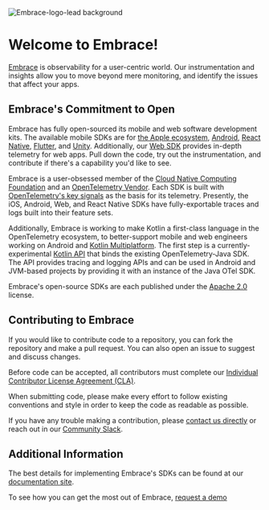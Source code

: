 ![Embrace-logo-lead background](https://github.com/embrace-io/.github/assets/50370157/50901bcd-69d2-4689-9571-104f965f3688)

# Welcome to Embrace!

[Embrace](https://embrace.io/) is observability for a user-centric world. Our instrumentation and insights allow you to move beyond mere monitoring, and identify the issues that affect your apps.

## Embrace's Commitment to Open

Embrace has fully open-sourced its mobile and web software development kits. The available mobile SDKs are for [the Apple ecosystem](https://github.com/embrace-io/embrace-apple-sdk), [Android](https://github.com/embrace-io/embrace-android-sdk), [React Native](https://github.com/embrace-io/embrace-react-native-sdk), [Flutter](https://github.com/embrace-io/embrace-flutter-sdk), and [Unity](https://github.com/embrace-io/embrace-unity-sdk). Additionally, our [Web SDK](https://github.com/embrace-io/embrace-web-sdk) provides in-depth telemetry for web apps. Pull down the code, try out the instrumentation, and contribute if there's a capability you'd like to see.

Embrace is a user-obsessed member of the [Cloud Native Computing Foundation](https://www.cncf.io) and an [OpenTelemetry Vendor](https://opentelemetry.io/ecosystem/vendors/). Each SDK is built with [OpenTelemetry's key signals](https://opentelemetry.io/docs/concepts/signals/) as the basis for its telemetry. Presently, the iOS, Android, Web, and React Native SDKs have fully-exportable traces and logs built into their feature sets.

Additionally, Embrace is working to make Kotlin a first-class language in the OpenTelemetry ecosystem, to better-support mobile and web engineers working on Android and [Kotlin Multiplatform](https://kotlinlang.org/docs/multiplatform.html). The first step is a currently-experimental [Kotlin API](https://github.com/embrace-io/opentelemetry-kotlin) that binds the existing OpenTelemetry-Java SDK. The API provides tracing and logging APIs and can be used in Android and JVM-based projects by providing it with an instance of the Java OTel SDK.

Embrace's open-source SDKs are each published under the [Apache 2.0](https://www.apache.org/licenses/LICENSE-2.0) license.

## Contributing to Embrace

If you would like to contribute code to a repository, you can fork the repository and make a pull request. You can also open an issue to suggest and discuss changes.

Before code can be accepted, all contributors must complete our [Individual Contributor License Agreement (CLA)](https://forms.gle/SjXadmUcVwh6NrU68).

When submitting code, please make every effort to follow existing conventions and style in order to keep the code as readable as possible.

If you have any trouble making a contribution, please [contact us directly](mailto:support@embrace.io) or reach out in our [Community Slack](https://community.embrace.io).
## Additional Information

The best details for implementing Embrace's SDKs can be found at our [documentation site](https://embrace.io/docs/).

To see how you can get the most out of Embrace, [request a demo](https://embrace.io/request-demo/)
